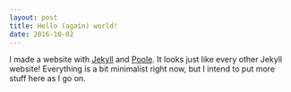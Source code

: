 ```yaml
---
layout: post
title: Hello (again) world!
date: 2016-10-02
---
```


I made a website with [Jekyll](http://jekyllrb.com) and [Poole](http://getpoole.com). It looks just like every other Jekyll website! Everything is a bit minimalist right now, but I intend to put more stuff here as I go on.

